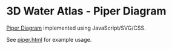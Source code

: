 # 3D Water Atlas - Piper Diagram

[Piper Diagram](https://en.wikipedia.org/wiki/Piper_diagram) implemented using JavaScript/SVG/CSS.

See [piper.html](piper.html) for example usage.
